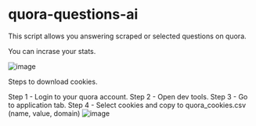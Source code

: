 # quora-questions-ai

This script allows you answering scraped or selected questions on quora.

You can incrase your stats.

![image](https://user-images.githubusercontent.com/119913547/221841678-980078e9-688a-4722-b83e-0308ede2770c.png)

Steps to download cookies.

Step 1 - Login to your quora account.
Step 2 - Open dev tools.
Step 3 - Go to application tab.
Step 4 - Select cookies and copy to quora_cookies.csv (name, value, domain)
![image](https://user-images.githubusercontent.com/119913547/221842470-f05c19ba-6151-4f03-8f34-58a1006d21a4.png)




